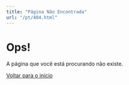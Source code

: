 ```yaml
---
title: "Página Não Encontrada"
url: "/pt/404.html"
---
```


# Ops!

A página que você está procurando não existe.

[Voltar para o início](/pt/)

